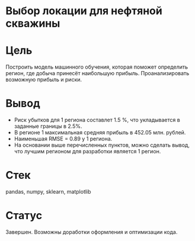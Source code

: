 # Выбор локации для нефтяной скважины

# Цель

Построить модель машинного обучения, которая поможет определить регион, где добыча принесёт наибольшую прибыль. Проанализировать возможную прибыль и риски. 

# Вывод

 - Риск убытков для 1 региона составлет 1.5 %, что укладывается в заданные границы в 2.5%.
 - В регионе 1 максимальная средняя прибыль в 452.05 млн. рублей.
 - Наименьшая RMSE = 0.89 у 1 региона.
 - На основании выше перечисленных пунктов, можно сделать вывод, что лучшим регионом для разработки является 1 регион.

# Стек

pandas, numpy, sklearn, matplotlib

# Статус

Завершен. Возможны доработки оформления и оптимизации кода.
